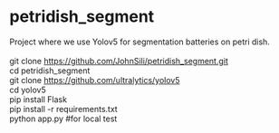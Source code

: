 # petridish_segment
Project where we use Yolov5 for segmentation batteries on petri dish.  \
\
git clone https://github.com/JohnSili/petridish_segment.git \
cd petridish_segment \
git clone https://github.com/ultralytics/yolov5 \
cd yolov5 \
pip install Flask \
pip install -r requirements.txt \
python app.py #for local test 
